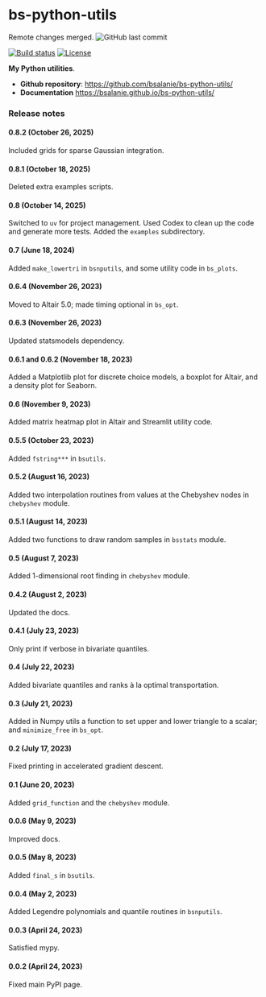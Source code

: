 # bs-python-utils
Remote changes merged.
![GitHub last commit](https://img.shields.io/github/last-commit/bsalanie/bs-python-utils)

<!-- [![Release](https://img.shields.io/github/v/release/bsalanie/bs-python-utils)](https://img.shields.io/github/v/release/bsalanie/bs-python-utils) -->

[![Build status](https://img.shields.io/github/actions/workflow/status/bsalanie/bs-python-utils/main.yml?branch=main)](https://github.com/bsalanie/bs-python-utils/actions/workflows/main.yml?query=branch%3Amain) <!-- [![codecov](https://codecov.io/gh/bsalanie/bs-python-utils/branch/main/graph/badge.svg)](https://codecov.io/gh/bsalanie/bs-python-utils) --> <!-- [![Commit activity](https://img.shields.io/github/commit-activity/m/bsalanie/bs-python-utils)](https://img.shields.io/github/commit-activity/m/bsalanie/bs-python-utils) --> [![License](https://img.shields.io/github/license/bsalanie/bs-python-utils)](https://img.shields.io/github/license/bsalanie/bs-python-utils)

**My Python utilities**.

- **Github repository**: <https://github.com/bsalanie/bs-python-utils/>
- **Documentation** <https://bsalanie.github.io/bs-python-utils/>

### Release notes

#### 0.8.2 (October 26, 2025)
Included grids for sparse Gaussian integration.

#### 0.8.1 (October 18, 2025)
Deleted extra examples scripts.

#### 0.8 (October 14, 2025)
Switched to `uv` for project management. Used Codex to clean up the code and generate more tests. Added the `examples` subdirectory.

#### 0.7 (June 18, 2024)
Added `make_lowertri` in `bsnputils`, and some utility code in `bs_plots`.

#### 0.6.4 (November 26, 2023)
Moved to Altair 5.0; made timing optional in `bs_opt`.

#### 0.6.3 (November 26, 2023)
Updated statsmodels dependency.

#### 0.6.1 and 0.6.2 (November 18, 2023)
Added a Matplotlib plot for discrete choice models, a boxplot for Altair, and a density plot for Seaborn.

#### 0.6 (November 9, 2023)

Added matrix heatmap plot in Altair and Streamlit utility code.

#### 0.5.5 (October 23, 2023)

Added `fstring***` in `bsutils`.

#### 0.5.2 (August 16, 2023)

Added two interpolation routines from values at the Chebyshev nodes in `chebyshev` module.

#### 0.5.1 (August 14, 2023)

Added two functions to draw random samples in `bsstats` module.

#### 0.5 (August 7, 2023)

Added 1-dimensional root finding in `chebyshev` module.

#### 0.4.2 (August 2, 2023)

Updated the docs.

#### 0.4.1 (July 23, 2023)

Only print if verbose in bivariate quantiles.

#### 0.4 (July 22, 2023)

Added bivariate quantiles and ranks à la optimal transportation.

#### 0.3 (July 21, 2023)

Added in Numpy utils a function to set upper and lower triangle to a scalar;
and `minimize_free` in `bs_opt`.

#### 0.2 (July 17, 2023)

Fixed printing in accelerated gradient descent.

#### 0.1 (June 20, 2023)

Added `grid_function` and the `chebyshev` module.

#### 0.0.6 (May 9, 2023)

Improved docs.

#### 0.0.5 (May 8, 2023)

Added `final_s` in `bsutils`.

#### 0.0.4 (May 2, 2023)

Added Legendre polynomials and quantile routines in `bsnputils`.

#### 0.0.3 (April 24, 2023)

Satisfied mypy.

#### 0.0.2 (April 24, 2023)

Fixed main PyPI page.
